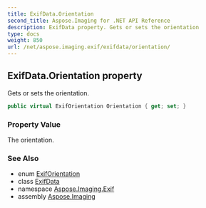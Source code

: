 ```yaml
---
title: ExifData.Orientation
second_title: Aspose.Imaging for .NET API Reference
description: ExifData property. Gets or sets the orientation
type: docs
weight: 850
url: /net/aspose.imaging.exif/exifdata/orientation/
---
```

## ExifData.Orientation property

Gets or sets the orientation.

```csharp
public virtual ExifOrientation Orientation { get; set; }
```

### Property Value

The orientation.

### See Also

* enum [ExifOrientation](../../../aspose.imaging.exif.enums/exiforientation/)
* class [ExifData](../)
* namespace [Aspose.Imaging.Exif](../../exifdata/)
* assembly [Aspose.Imaging](../../../)


